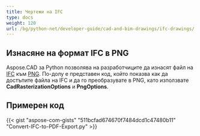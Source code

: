```yaml
---
title: Чертежи на IFC
type: docs
weight: 120
url: /bg/python-net/developer-guide/cad-and-bim-drawings/ifc-drawings/
---
```


## **Изнасяне на формат IFC в PNG**

Aspose.CAD за Python позволява на разработчиците да изнасят файл на [IFC](https://docs.fileformat.com/cad/ifc/) към [PNG](https://docs.fileformat.com/image/png/).
По-долу е представен код, който показва как да достъпите файла на IFC и да го преобразувате в PNG, като използвате **CadRasterizationOptions** и **PngOptions**.

## Примерен код

{{< gist "aspose-com-gists" "511bcfad674670f7484dcd1c47480b11" "Convert-IFC-to-PDF-Export.py" >}}
